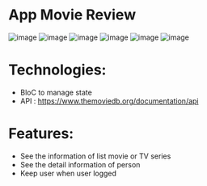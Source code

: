 # App Movie Review
![image](https://user-images.githubusercontent.com/83216140/189467697-841d8eff-6f2f-4e68-8974-1a0c6768bc15.png)
![image](https://user-images.githubusercontent.com/83216140/189467702-e4a97f67-2f27-4509-aaac-69de9dc5d61f.png)
![image](https://user-images.githubusercontent.com/83216140/189467709-25f7a3c2-b7ed-41af-9a67-96e3d409b720.png)
![image](https://user-images.githubusercontent.com/83216140/189467725-0c381b87-5b11-4e92-a036-333f98981641.png)
![image](https://user-images.githubusercontent.com/83216140/189467736-c0b50f86-5ebe-4e70-be34-207796cf1780.png)
![image](https://user-images.githubusercontent.com/83216140/189467746-a063e840-c2e8-46bf-8f96-18e75f2f446c.png)


# Technologies:
- BloC to manage state
- API : https://www.themoviedb.org/documentation/api
# Features:
- See the information of list movie or TV series
- See the detail information of person 
- Keep user when user logged 


